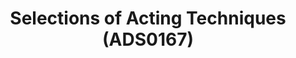 ---
layout: manifest
title: Selections of Acting Techniques (ADS0167)
manifest_name: selections-of-acting-techniques-ads0167-

---